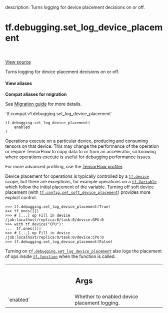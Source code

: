 description: Turns logging for device placement decisions on or off.

<div itemscope itemtype="http://developers.google.com/ReferenceObject">
<meta itemprop="name" content="tf.debugging.set_log_device_placement" />
<meta itemprop="path" content="Stable" />
</div>

# tf.debugging.set_log_device_placement

<!-- Insert buttons and diff -->

<table class="tfo-notebook-buttons tfo-api nocontent" align="left">

</table>

<a target="_blank" class="external" href="/code/stable/tensorflow/python/eager/context.py">View source</a>



Turns logging for device placement decisions on or off.


<section class="expandable">
  <h4 class="showalways">View aliases</h4>
  <p>
<b>Compat aliases for migration</b>
<p>See
<a href="https://www.tensorflow.org/guide/migrate">Migration guide</a> for
more details.</p>
<p>`tf.compat.v1.debugging.set_log_device_placement`</p>
</p>
</section>

<pre class="devsite-click-to-copy prettyprint lang-py tfo-signature-link">
<code>tf.debugging.set_log_device_placement(
    enabled
)
</code></pre>



<!-- Placeholder for "Used in" -->

Operations execute on a particular device, producing and consuming tensors on
that device. This may change the performance of the operation or require
TensorFlow to copy data to or from an accelerator, so knowing where operations
execute is useful for debugging performance issues.

For more advanced profiling, use the [TensorFlow
profiler](https://www.tensorflow.org/guide/profiler).

Device placement for operations is typically controlled by a <a href="../../tf/device.md"><code>tf.device</code></a>
scope, but there are exceptions, for example operations on a <a href="../../tf/Variable.md"><code>tf.Variable</code></a>
which follow the initial placement of the variable. Turning off soft device
placement (with <a href="../../tf/config/set_soft_device_placement.md"><code>tf.config.set_soft_device_placement</code></a>) provides more explicit
control.

```
>>> tf.debugging.set_log_device_placement(True)
>>> tf.ones([])
>>> # [...] op Fill in device /job:localhost/replica:0/task:0/device:GPU:0
>>> with tf.device("CPU"):
...  tf.ones([])
>>> # [...] op Fill in device /job:localhost/replica:0/task:0/device:CPU:0
>>> tf.debugging.set_log_device_placement(False)
```

Turning on <a href="../../tf/debugging/set_log_device_placement.md"><code>tf.debugging.set_log_device_placement</code></a> also logs the placement of
ops inside <a href="../../tf/function.md"><code>tf.function</code></a> when the function is called.

<!-- Tabular view -->
 <table class="responsive fixed orange">
<colgroup><col width="214px"><col></colgroup>
<tr><th colspan="2"><h2 class="add-link">Args</h2></th></tr>

<tr>
<td>
`enabled`<a id="enabled"></a>
</td>
<td>
Whether to enabled device placement logging.
</td>
</tr>
</table>

